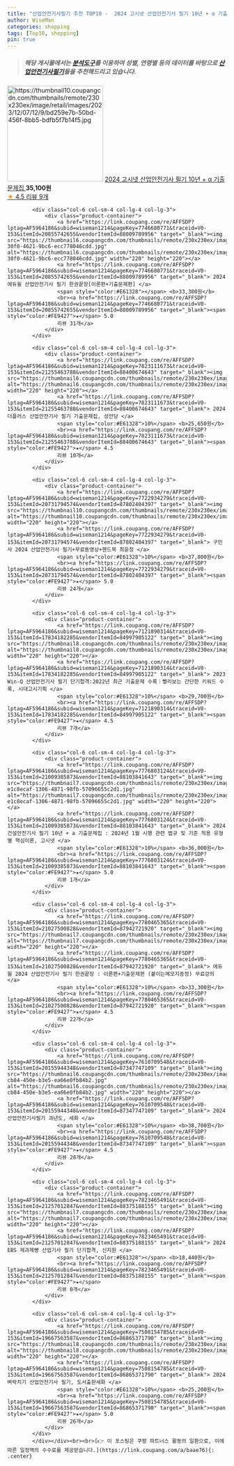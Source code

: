 ```yaml
---
title: "산업안전기사필기 추천 TOP10 -  2024 고시넷 산업안전기사 필기 10년 + α 기출문제집 "
author: WiseMan
categories: shopping
tags: [Top10, shopping]
pin: true
---
```


> ##### 해당 게시물에서는 [**분석도구**](https://itemscout.io/)를 이용하여 **성별**, **연령별** 등의 데이터를 바탕으로 [**산업안전기사필기**](https://link.coupang.com/a/baae76)들을 추천해드리고 있습니다.
<div class="container"><div class="row">
            <div class="col-6 col-sm-4 col-lg-4 col-lg-3">
                <div class="product-container">
                    <a href="https://link.coupang.com/re/AFFSDP?lptag=AF5964186&subid=wiseman1214&pageKey=7760070779&traceid=V0-153&itemId=20924112661&vendorItemId=87999870875" target="_blank"><img src="https://thumbnail10.coupangcdn.com/thumbnails/remote/230x230ex/image/retail/images/2023/12/07/12/9/bd259e7b-50bd-456f-8bb5-bdfb5f7b14f5.jpg" alt="https://thumbnail10.coupangcdn.com/thumbnails/remote/230x230ex/image/retail/images/2023/12/07/12/9/bd259e7b-50bd-456f-8bb5-bdfb5f7b14f5.jpg" width="220" height="220"></a>
                    <a href="https://link.coupang.com/re/AFFSDP?lptag=AF5964186&subid=wiseman1214&pageKey=7760070779&traceid=V0-153&itemId=20924112661&vendorItemId=87999870875" target="_blank"> 2024 고시넷 산업안전기사 필기 10년 + α 기출문제집 </a>
                    <span style="color:#E61328"></span> <b>35,100원</b>
                    <br><a href="https://link.coupang.com/re/AFFSDP?lptag=AF5964186&subid=wiseman1214&pageKey=7760070779&traceid=V0-153&itemId=20924112661&vendorItemId=87999870875" target="_blank"><span style="color:#FE9427">★</span> 4.5
                    리뷰 9개</a>
                </div>
            </div>
            
            <div class="col-6 col-sm-4 col-lg-4 col-lg-3">
                <div class="product-container">
                    <a href="https://link.coupang.com/re/AFFSDP?lptag=AF5964186&subid=wiseman1214&pageKey=7746680771&traceid=V0-153&itemId=20855742655&vendorItemId=88009789956" target="_blank"><img src="https://thumbnail6.coupangcdn.com/thumbnails/remote/230x230ex/image/retail/images/2023/12/08/10/7/d31d8784-30f0-4621-9bc6-ecc778046cdd.jpg" alt="https://thumbnail6.coupangcdn.com/thumbnails/remote/230x230ex/image/retail/images/2023/12/08/10/7/d31d8784-30f0-4621-9bc6-ecc778046cdd.jpg" width="220" height="220"></a>
                    <a href="https://link.coupang.com/re/AFFSDP?lptag=AF5964186&subid=wiseman1214&pageKey=7746680771&traceid=V0-153&itemId=20855742655&vendorItemId=88009789956" target="_blank"> 2024 에듀윌 산업안전기사 필기 한권끝장[이론편+기출문제편] </a>
                    <span style="color:#E61328"></span> <b>33,300원</b>
                    <br><a href="https://link.coupang.com/re/AFFSDP?lptag=AF5964186&subid=wiseman1214&pageKey=7746680771&traceid=V0-153&itemId=20855742655&vendorItemId=88009789956" target="_blank"><span style="color:#FE9427">★</span> 5.0
                    리뷰 31개</a>
                </div>
            </div>
            
            <div class="col-6 col-sm-4 col-lg-4 col-lg-3">
                <div class="product-container">
                    <a href="https://link.coupang.com/re/AFFSDP?lptag=AF5964186&subid=wiseman1214&pageKey=7823111673&traceid=V0-153&itemId=21255463788&vendorItemId=88400674643" target="_blank"><img src="https://thumbnail6.coupangcdn.com/thumbnails/remote/230x230ex/image/rs_quotation_api/8jdseggf/c58ee13b45644fb4b69401e6eb775782.jpg" alt="https://thumbnail6.coupangcdn.com/thumbnails/remote/230x230ex/image/rs_quotation_api/8jdseggf/c58ee13b45644fb4b69401e6eb775782.jpg" width="220" height="220"></a>
                    <a href="https://link.coupang.com/re/AFFSDP?lptag=AF5964186&subid=wiseman1214&pageKey=7823111673&traceid=V0-153&itemId=21255463788&vendorItemId=88400674643" target="_blank"> 2024 더플러스 산업안전기사 필기 기출문제집, 성안당 </a>
                    <span style="color:#E61328">10%</span> <b>25,650원</b>
                    <br><a href="https://link.coupang.com/re/AFFSDP?lptag=AF5964186&subid=wiseman1214&pageKey=7823111673&traceid=V0-153&itemId=21255463788&vendorItemId=88400674643" target="_blank"><span style="color:#FE9427">★</span> 4.5
                    리뷰 10개</a>
                </div>
            </div>
            
            <div class="col-6 col-sm-4 col-lg-4 col-lg-3">
                <div class="product-container">
                    <a href="https://link.coupang.com/re/AFFSDP?lptag=AF5964186&subid=wiseman1214&pageKey=7722934279&traceid=V0-153&itemId=20731794574&vendorItemId=87802404397" target="_blank"><img src="https://thumbnail10.coupangcdn.com/thumbnails/remote/230x230ex/image/vendor_inventory/56d5/16aa14bd85cba0ba4b6d7645a246f8028f098315b8193c21e59fa6cf60d1.jpg" alt="https://thumbnail10.coupangcdn.com/thumbnails/remote/230x230ex/image/vendor_inventory/56d5/16aa14bd85cba0ba4b6d7645a246f8028f098315b8193c21e59fa6cf60d1.jpg" width="220" height="220"></a>
                    <a href="https://link.coupang.com/re/AFFSDP?lptag=AF5964186&subid=wiseman1214&pageKey=7722934279&traceid=V0-153&itemId=20731794574&vendorItemId=87802404397" target="_blank"> 구민사 2024 산업안전기사 필기+무료동영상+핸드북 최윤정 </a>
                    <span style="color:#E61328">10%</span> <b>37,800원</b>
                    <br><a href="https://link.coupang.com/re/AFFSDP?lptag=AF5964186&subid=wiseman1214&pageKey=7722934279&traceid=V0-153&itemId=20731794574&vendorItemId=87802404397" target="_blank"><span style="color:#FE9427">★</span> 5.0
                    리뷰 24개</a>
                </div>
            </div>
            
            <div class="col-6 col-sm-4 col-lg-4 col-lg-3">
                <div class="product-container">
                    <a href="https://link.coupang.com/re/AFFSDP?lptag=AF5964186&subid=wiseman1214&pageKey=7121890314&traceid=V0-153&itemId=17834182285&vendorItemId=84997905122" target="_blank"><img src="https://thumbnail8.coupangcdn.com/thumbnails/remote/230x230ex/image/vendor_inventory/497a/adb28dc746055a3a5dfd56c91df456d1164b7a95fad1b0b18a81955fe586.png" alt="https://thumbnail8.coupangcdn.com/thumbnails/remote/230x230ex/image/vendor_inventory/497a/adb28dc746055a3a5dfd56c91df456d1164b7a95fad1b0b18a81955fe586.png" width="220" height="220"></a>
                    <a href="https://link.coupang.com/re/AFFSDP?lptag=AF5964186&subid=wiseman1214&pageKey=7121890314&traceid=V0-153&itemId=17834182285&vendorItemId=84997905122" target="_blank"> 2023 Win-Q 산업안전기사 필기 단기합격:2022년 최근 기출문제 수록｜빨리보는 간단한 키워드 수록, 시대고시기획 </a>
                    <span style="color:#E61328">10%</span> <b>29,700원</b>
                    <br><a href="https://link.coupang.com/re/AFFSDP?lptag=AF5964186&subid=wiseman1214&pageKey=7121890314&traceid=V0-153&itemId=17834182285&vendorItemId=84997905122" target="_blank"><span style="color:#FE9427">★</span> 4.5
                    리뷰 7개</a>
                </div>
            </div>
            
            <div class="col-6 col-sm-4 col-lg-4 col-lg-3">
                <div class="product-container">
                    <a href="https://link.coupang.com/re/AFFSDP?lptag=AF5964186&subid=wiseman1214&pageKey=7776803124&traceid=V0-153&itemId=21009385873&vendorItemId=88103841643" target="_blank"><img src="https://thumbnail7.coupangcdn.com/thumbnails/remote/230x230ex/image/retail/images/35979053281258-e1c8ecaf-1306-4871-98fb-57096655c2d1.jpg" alt="https://thumbnail7.coupangcdn.com/thumbnails/remote/230x230ex/image/retail/images/35979053281258-e1c8ecaf-1306-4871-98fb-57096655c2d1.jpg" width="220" height="220"></a>
                    <a href="https://link.coupang.com/re/AFFSDP?lptag=AF5964186&subid=wiseman1214&pageKey=7776803124&traceid=V0-153&itemId=21009385873&vendorItemId=88103841643" target="_blank"> 2024 건설안전기사 필기 10년 + a 기출문제집 : 2024년 1월 시행 관련 법규 및 기준 적용 유형별 핵심이론, 고시넷 </a>
                    <span style="color:#E61328">10%</span> <b>36,000원</b>
                    <br><a href="https://link.coupang.com/re/AFFSDP?lptag=AF5964186&subid=wiseman1214&pageKey=7776803124&traceid=V0-153&itemId=21009385873&vendorItemId=88103841643" target="_blank"><span style="color:#FE9427">★</span> 5.0
                    리뷰 1개</a>
                </div>
            </div>
            
            <div class="col-6 col-sm-4 col-lg-4 col-lg-3">
                <div class="product-container">
                    <a href="https://link.coupang.com/re/AFFSDP?lptag=AF5964186&subid=wiseman1214&pageKey=7780465365&traceid=V0-153&itemId=21027500828&vendorItemId=87942721920" target="_blank"><img src="https://thumbnail7.coupangcdn.com/thumbnails/remote/230x230ex/image/vendor_inventory/8497/d33a7e66f1dc70708ed59cef250239eaca5d33e6ca09304c935b39e704e4.jpg" alt="https://thumbnail7.coupangcdn.com/thumbnails/remote/230x230ex/image/vendor_inventory/8497/d33a7e66f1dc70708ed59cef250239eaca5d33e6ca09304c935b39e704e4.jpg" width="220" height="220"></a>
                    <a href="https://link.coupang.com/re/AFFSDP?lptag=AF5964186&subid=wiseman1214&pageKey=7780465365&traceid=V0-153&itemId=21027500828&vendorItemId=87942721920" target="_blank"> 에듀윌 2024 산업안전기사 필기 한권끝장 : 이론편+기출문제편 (붙이는메모지증정) 무료강의 </a>
                    <span style="color:#E61328">10%</span> <b>33,300원</b>
                    <br><a href="https://link.coupang.com/re/AFFSDP?lptag=AF5964186&subid=wiseman1214&pageKey=7780465365&traceid=V0-153&itemId=21027500828&vendorItemId=87942721920" target="_blank"><span style="color:#FE9427">★</span> 4.5
                    리뷰 22개</a>
                </div>
            </div>
            
            <div class="col-6 col-sm-4 col-lg-4 col-lg-3">
                <div class="product-container">
                    <a href="https://link.coupang.com/re/AFFSDP?lptag=AF5964186&subid=wiseman1214&pageKey=7610709548&traceid=V0-153&itemId=20155944348&vendorItemId=87347747109" target="_blank"><img src="https://thumbnail6.coupangcdn.com/thumbnails/remote/230x230ex/image/retail/images/2023/10/04/10/2/ebbcad22-cb84-450e-b3e5-ea66e0fb84b2.jpg" alt="https://thumbnail6.coupangcdn.com/thumbnails/remote/230x230ex/image/retail/images/2023/10/04/10/2/ebbcad22-cb84-450e-b3e5-ea66e0fb84b2.jpg" width="220" height="220"></a>
                    <a href="https://link.coupang.com/re/AFFSDP?lptag=AF5964186&subid=wiseman1214&pageKey=7610709548&traceid=V0-153&itemId=20155944348&vendorItemId=87347747109" target="_blank"> 2024 산업안전기사필기 과년도, 세화 </a>
                    <span style="color:#E61328">10%</span> <b>38,700원</b>
                    <br><a href="https://link.coupang.com/re/AFFSDP?lptag=AF5964186&subid=wiseman1214&pageKey=7610709548&traceid=V0-153&itemId=20155944348&vendorItemId=87347747109" target="_blank"><span style="color:#FE9427">★</span> 4.5
                    리뷰 28개</a>
                </div>
            </div>
            
            <div class="col-6 col-sm-4 col-lg-4 col-lg-3">
                <div class="product-container">
                    <a href="https://link.coupang.com/re/AFFSDP?lptag=AF5964186&subid=wiseman1214&pageKey=7823465491&traceid=V0-153&itemId=21257012847&vendorItemId=88375188155" target="_blank"><img src="https://thumbnail7.coupangcdn.com/thumbnails/remote/230x230ex/image/vendor_inventory/14ec/50d26e2e5d9929381641f9a43ed889c3405fe8b56edfb1c5038166748b06.jpg" alt="https://thumbnail7.coupangcdn.com/thumbnails/remote/230x230ex/image/vendor_inventory/14ec/50d26e2e5d9929381641f9a43ed889c3405fe8b56edfb1c5038166748b06.jpg" width="220" height="220"></a>
                    <a href="https://link.coupang.com/re/AFFSDP?lptag=AF5964186&subid=wiseman1214&pageKey=7823465491&traceid=V0-153&itemId=21257012847&vendorItemId=88375188155" target="_blank"> 2024 EBS 제과제빵 산업기사 필기 단기합격, 신지원 </a>
                    <span style="color:#E61328"></span> <b>18,440원</b>
                    <br><a href="https://link.coupang.com/re/AFFSDP?lptag=AF5964186&subid=wiseman1214&pageKey=7823465491&traceid=V0-153&itemId=21257012847&vendorItemId=88375188155" target="_blank"><span style="color:#FE9427">★</span> 
                    리뷰 0개</a>
                </div>
            </div>
            
            <div class="col-6 col-sm-4 col-lg-4 col-lg-3">
                <div class="product-container">
                    <a href="https://link.coupang.com/re/AFFSDP?lptag=AF5964186&subid=wiseman1214&pageKey=7508154785&traceid=V0-153&itemId=19667563587&vendorItemId=86865371790" target="_blank"><img src="https://thumbnail8.coupangcdn.com/thumbnails/remote/230x230ex/image/vendor_inventory/4a70/b33d4e3715e17636cad3091d1f25469197f225c742d64714b0206ed532b3.jpg" alt="https://thumbnail8.coupangcdn.com/thumbnails/remote/230x230ex/image/vendor_inventory/4a70/b33d4e3715e17636cad3091d1f25469197f225c742d64714b0206ed532b3.jpg" width="220" height="220"></a>
                    <a href="https://link.coupang.com/re/AFFSDP?lptag=AF5964186&subid=wiseman1214&pageKey=7508154785&traceid=V0-153&itemId=19667563587&vendorItemId=86865371790" target="_blank"> 2024 벼락치기 산업안전기사 필기, 도서출판세화 </a>
                    <span style="color:#E61328">10%</span> <b>25,200원</b>
                    <br><a href="https://link.coupang.com/re/AFFSDP?lptag=AF5964186&subid=wiseman1214&pageKey=7508154785&traceid=V0-153&itemId=19667563587&vendorItemId=86865371790" target="_blank"><span style="color:#FE9427">★</span> 5.0
                    리뷰 26개</a>
                </div>
            </div>
            </div></div><br><br>[👉 이 포스팅은 쿠팡 파트너스 활동의 일환으로, 이에 따른 일정액의 수수료를 제공받습니다.](https://link.coupang.com/a/baae76){: .center}